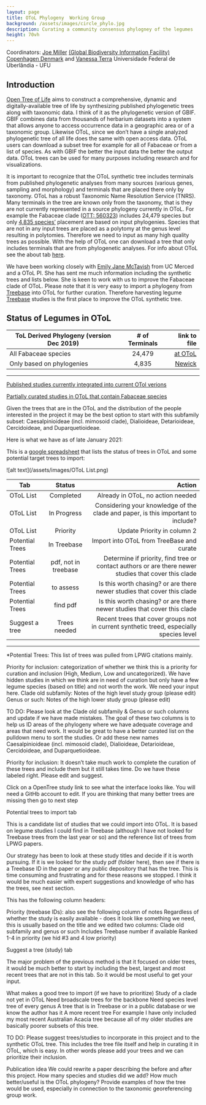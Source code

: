 ```yaml
---
layout: page
title: OToL Phylogeny  Working Group
background: /assets/images/circle_phylo.jpg
description: Curating a community consensus phylogney of the legumes
height: 70vh
---
```



Coordinators: [Joe Miller](mailto:jmiller@gbif.org) [(Global Biodiversity Information Facility) Copenhagen Denmark](https://www.gbif.org) and [Vanessa Terra](mailto:vanessaterrab@gmail.com) Universidade Federal de Uberlândia - UFU

## Introduction

[Open Tree of Life](https://tree.opentreeoflife.org/about/open-tree-of-life) aims to construct a comprehensive, dynamic and digitally-available tree of life by synthesizing published phylogenetic trees along with taxonomic data. I think of it as the phylogenetic version of GBIF. GBIF combines data from thousands of herbarium datasets into a system that allows anyone to access occurrence data in a geographic area or of a taxonomic group.  Likewise OToL, since we don’t have a single analyzed phylogenetic tree of all life does the same with open access data. OToL users can download a subset tree for example for all of Fabaceae or from a list of species.   As with GBIF the better the input data the better the output data.  OToL trees can be used for many purposes including research and for visualizations.


It is important to recognize that the OToL synthetic tree includes terminals from published phylogenetic analyses from many  sources (various genes, sampling and morphology) and terminals that are placed there only by taxonomy.  OToL has a robust Taxonomic Name Resolution Service (TNRS).  Many terminals in the tree are known only from the taxonomy, that is they are not currently represented in a source phylogeny currently in OToL.   For example the Fabaceae clade ([OTT: 560323](https://tree.opentreeoflife.org/opentree/argus/ottol@560323/Fabaceae)) includes 24,479 species but only [4,835 species’](https://docs.google.com/spreadsheets/d/1YQz6F-DOdCTZneGvEfnCtMZs6nyUTmp0N7le86aYnoY/edit?usp=sharing) placement are based on input phylogenies. Species that are not in any input trees are placed as a polytomy at the genus level resulting in polytomies. Therefore we need to input as many high quality trees as possible. With the help of OToL one can download a tree that only includes terminals that are from phylogenetic analyses. For info about OToL see the about tab [here](https://tree.opentreeoflife.org/about/open-tree-of-life).

We have been working closely with [Emily Jane McTavish](mailto:ejmctavish@ucmerced.edu) from UC Merced and a OToL PI. She has sent me much information including the synthetic trees and lists below.  She is keen to work with us to improve the Fabaceae clade of OToL. Please note that it is very easy to import a phylogeny from [Treebase](https://www.treebase.org/treebase-web/home.html) into OToL for further curation.  Therefore harvesting legume [Treebase](https://www.treebase.org/treebase-web/home.html) studies is the first place to improve the OToL synthetic tree.

## Status of Legumes in OToL

| ToL Derived Phylogeny (version Dec 2019)| # of Terminals | link to file                                                                                  |
| --------------------------------------- |:--------------:| ---------------------------------------------------------------------------------------------:|
| All Fabaceae species                    | 24,479         | [at OToL](https://tree.opentreeoflife.org/opentree/argus/ottol@560323/Fabaceae)         |
| Only based on phylogenies      | 4,835          | [Newick](https://drive.google.com/file/d/1OcTQbFTuO8Heo_xAvgbc6XgBAODheWIU/view?usp=sharing)  |

--------

[Published studies currently integrated into current OTol verions](https://drive.google.com/file/d/1KUvDkieslHQF1d_S9tJO0WHRZyelsnTi/view?usp=sharing)

[Partially curated studies in OToL that contain Fabaceae species](https://drive.google.com/file/d/1KOvDi_91SLNrRDDLjKkyRf80COjxs202/view?usp=sharing)

Given the trees that are in the OToL and the distribution of the people interested in the project it may be the best option to start with this subfamily subset: Caesalpinioideae (incl. mimosoid clade), Dialioideae, Detarioideae, Cercidoideae, and Duparquetioideae.
 

Here is what we have as of late January 2021:



This is a [google spreadsheet](https://docs.google.com/spreadsheets/d/1Fvf6UJ7Q35Mu9bmmx4f2gtj7ple2N9OEEIhM4SNnuqA/edit#gid=1233710896) that lists the status of trees in OToL and some potential target trees to import:

![alt text](/assets/images/OToL List.png)

| Tab                   | Status                         | Action                                                                                              |
| --------------------- |:------------------------------:| ---------------------------------------------------------------------------------------------------:|
| OToL List             | Completed                      | Already in OToL, no action needed                                                                   |
| OToL List             | In Progress                    | Considering your knowledge of the clade and paper, is this important to include?                    |
| OToL List             | Priority                       | Update Priority in column 2                                                                         |
| Potential Trees       | In Treebase                    | Import into OToL from TreeBase and curate                                                           |
| Potential Trees       | pdf, not in treebase           | Determine if priority, find tree or contact authors or are there newer studies that cover this clade|
| Potential Trees       | to assess                      | Is this worth chasing? or are there newer studies that cover this clade                             |
| Potential Trees       | find pdf                       | Is this worth chasing? or are there newer studies that cover this clade                             |
| Suggest a tree        | Trees needed                   | Recent trees that cover groups not in current synthetic treed, especially species level             |

--------
*Potential Trees: This list of trees was pulled from LPWG citations mainly.

Priority for inclusion: categorization of whether we think this is a priority for curation and inclusion (High, Medium, Low and uncategorized). We have hidden studies in which we think are in need of curation but only have a few legume species (based on title) and not worth the work.  We need your input here.
Clade old subfamily: Notes of the high level study group (please edit)
Genus or such: Notes of the high lower study group (please edit)

TO DO: 
Please look at the Clade old subfamily  & Genus or such columns and update if we have made mistakes.  The goal of these two columns is to help us ID areas of the phylogeny where we have adequate coverage and areas that need work. It would be great to have a better curated list on the pulldown menu to sort the studies. Or add these new names Caesalpinioideae (incl. mimosoid clade), Dialioideae, Detarioideae, Cercidoideae, and Duparquetioideae.

Priority for inclusion: It doesn’t take much work to complete the curation of these trees and include them but it still takes time.  Do we have these labeled right. Please edit and suggest.


Click on a OpenTree study link to see what the interface looks like.  You will need a GitHb account to edit.
If you are thinking that many better trees are missing then go to next step

Potential trees to import tab

This is a candidate list of studies that we could import into OToL.  It is based on legume studies I could find in Treebase (although I have not looked for Treebase trees from the last year or so) and the reference list of trees from LPWG papers.

Our strategy has been to look at these study titles and decide if it is worth pursuing. If it is we looked for the study pdf (folder here), then see if there is a Treebase ID in the paper or any public depository that has the tree.  This is time consuming and frustrating and for these reasons we stopped. I think it would be much easier with expert suggestions and knowledge of who has the trees, see next section.

This has the following column headers:



Priority (treebase IDs): also see the following column of notes
Regardless of whether the study is easily available - does it look like something we need, this is usually based on the title and we edited two columns: Clade old subfamily and genus or such
Includes Treebase number if available
Ranked 1-4 in priority (we hid  #3 and 4 low priority)


Suggest a tree (study) tab

The major problem of the previous method is that it focused on older trees, it would be much better to start by including the best, largest and most recent trees that are not in this tab. So it would be most useful to get your input.

What makes a good tree to import (if we have to prioritize)
Study of a clade not yet in OToL
Need broadscale trees for the backbone
Need species level tree of every genus
A tree that is in Treebase or in a public database or we know the author has it
A more recent tree
For example I have only included my most recent Australian Acacia tree because all of my older studies are basically poorer subsets of this tree. 


TO DO:  Please suggest trees/studies to incorporate in this project  and to the synthetic OToL tree.  This includes the tree file  itself and help in curating it in OToL, which is easy.  In other words please add your trees and we can prioritize their inclusion.



Publication idea
We could rewrite a paper describing the before and after this project. How many species and studies did we add? How much better/useful is the OToL phylogeny? Provide examples of how the tree would be used, especially in connection to the taxonomic georeferencing group work.


